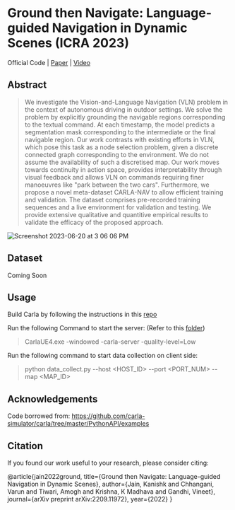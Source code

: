 # Ground then Navigate: Language-guided Navigation in Dynamic Scenes (ICRA 2023)

Official Code | [Paper](https://arxiv.org/pdf/2209.11972.pdf) | [Video](https://youtu.be/bSwtb6APGns)

## Abstract
> We investigate the Vision-and-Language Navigation (VLN) problem in the context of autonomous driving in outdoor settings. We solve the problem by explicitly grounding the navigable regions corresponding to the textual command. At each timestamp, the model predicts a segmentation mask corresponding to the intermediate or the final navigable region. Our work contrasts with existing efforts in VLN, which pose this task as a node selection problem, given a discrete connected graph corresponding to the environment. We do not assume the availability of such a discretised map. Our work moves towards continuity in action space, provides interpretability through visual feedback and allows VLN on commands requiring finer manoeuvres like "park between the two cars". Furthermore, we propose a novel meta-dataset CARLA-NAV to allow efficient training and validation. The dataset comprises pre-recorded training sequences and a live environment for validation and testing. We provide extensive qualitative and quantitive empirical results to validate the efficacy of the proposed approach.

![Screenshot 2023-06-20 at 3 06 06 PM](https://github.com/kanji95/Carla-Nav/assets/30688360/3866fa1d-bd8c-47b4-89cc-13fb9966e4d4)

## Dataset
Coming Soon
 
## Usage

Build Carla by following the instructions in this [repo](https://github.com/carla-simulator/carla)

Run the following Command to start the server: (Refer to this [folder](https://github.com/carla-simulator/carla/tree/master/PythonAPI))
> CarlaUE4.exe -windowed -carla-server -quality-level=Low

Run the following command to start data collection on client side:
> python data_collect.py --host <HOST_ID> --port <PORT_NUM> --map <MAP_ID>

## Acknowledgements

Code borrowed from: https://github.com/carla-simulator/carla/tree/master/PythonAPI/examples

## Citation

If you found our work useful to your research, please consider citing:

@article{jain2022ground,
  title={Ground then Navigate: Language-guided Navigation in Dynamic Scenes},
  author={Jain, Kanishk and Chhangani, Varun and Tiwari, Amogh and Krishna, K Madhava and Gandhi, Vineet},
  journal={arXiv preprint arXiv:2209.11972},
  year={2022}
}
